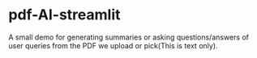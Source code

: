# pdf-AI-streamlit
A small demo for generating summaries or asking questions/answers of user queries from the PDF we upload or pick(This is text only).

